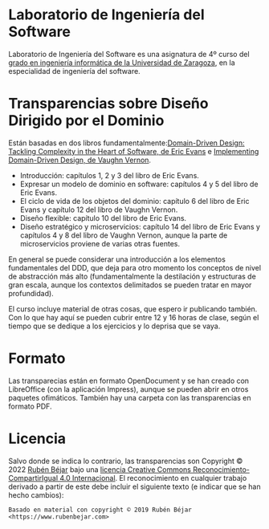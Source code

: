 # Laboratorio de Ingeniería del Software
Laboratorio de Ingeniería del Software es una asignatura de 4º curso del [grado en ingeniería informática de la Universidad de Zaragoza](https://estudios.unizar.es/estudio/ver?id=148), en la especialidad de ingeniería del software.

# Transparencias sobre Diseño Dirigido por el Dominio

Están basadas en dos libros fundamentalmente:[Domain-Driven Design: Tackling Complexity in the Heart of Software, de Eric Evans](https://www.pearson.com/us/higher-education/program/Evans-Domain-Driven-Design-Tackling-Complexity-in-the-Heart-of-Software/PGM168436.html) e [Implementing Domain-Driven Design, de Vaughn Vernon](https://www.pearson.com/us/higher-education/program/Vernon-Implementing-Domain-Driven-Design/PGM311783.html).

- Introducción: capítulos 1, 2 y 3 del libro de Eric Evans.
- Expresar un modelo de dominio en software: capítulos 4 y 5 del libro de Eric Evans.
- El ciclo de vida de los objetos del dominio: capítulo 6 del libro de Eric Evans y capítulo 12 del libro de Vaughn Vernon.
- Diseño flexible: capítulo 10 del libro de Eric Evans.
- Diseño estratégico y microservicios: capítulo 14 del libro de Eric Evans y capítulos 4 y 8 del libro de Vaughn Vernon, aunque la parte de microservicios proviene de varias otras fuentes.

En general se puede considerar una introducción a los elementos fundamentales del DDD, que deja para otro momento los conceptos de nivel de abstracción más alto (fundamentalmente la destilación y estructuras de gran escala, aunque los contextos delimitados se pueden tratar en mayor profundidad).

El curso incluye material de otras cosas, que espero ir publicando también. Con lo que hay aquí se pueden cubrir entre 12 y 16 horas de clase, según el tiempo que se dedique a los ejercicios y lo deprisa que se vaya.


# Formato
Las transparecias están en formato OpenDocument y se han creado con LibreOffice (con la aplicación Impress), aunque se pueden abrir en otros paquetes ofimáticos. También hay una carpeta con las transparencias en formato PDF.

# Licencia
Salvo donde se indica lo contrario, las transparencias son Copyright © 2022 [Rubén Béjar](http://www.rubenbejar.com) bajo una [licencia Creative Commons Reconocimiento-CompartirIgual 4.0 Internacional](https://creativecommons.org/licenses/by-sa/4.0/deed.es_ES). El reconocimiento en cualquier trabajo derivado a partir de este debe incluir el siguiente texto (e indicar que se han hecho cambios):

`Basado en material con copyright © 2019 Rubén Béjar <https://www.rubenbejar.com>`


